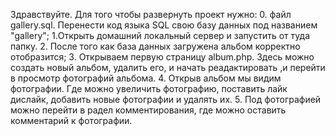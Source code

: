 Здравствуйте. 
Для того чтобы развернуть проект нужно:
0. файл gallery.sql. Перенести код языка SQL свою базу данных под названием "gallery";
1.Открыть домашний локальный сервер и запустить от туда папку.
2. После того как база данных загружена альбом корректно отобразится;
3. Открываем первую страницу album.php. Здесь можно создать новый альбом, удалить его, и начать реадактировать ,и перейти в просмотр фотографий альбома.
4. Открыв альбом мы видим фотографии. Где можно увеличить фотографию, поставить лайк дислайк, добавить новые фотографии и удалять их.
5. Под фотографией можно перейти в радел комментирования, где можно оставить комментарий к фотографии.
